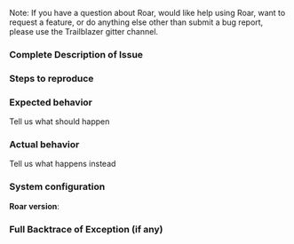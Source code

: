 Note: If you have a question about Roar, would like help using
Roar, want to request a feature, or do anything else other than
submit a bug report, please use the Trailblazer gitter channel.

### Complete Description of Issue


### Steps to reproduce


### Expected behavior
Tell us what should happen

### Actual behavior
Tell us what happens instead

### System configuration
**Roar version**:

### Full Backtrace of Exception (if any)
